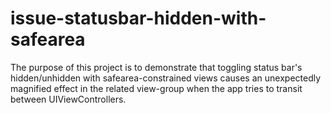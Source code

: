 # issue-statusbar-hidden-with-safearea
The purpose of this project is to demonstrate that toggling status bar's hidden/unhidden with safearea-constrained views causes an unexpectedly magnified effect in the related view-group when the app tries to transit between UIViewControllers.
